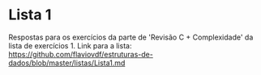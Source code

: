 # Lista 1
Respostas para os exercícios da parte de 'Revisão C + Complexidade' da lista de exercícios 1.
Link para a lista: https://github.com/flaviovdf/estruturas-de-dados/blob/master/listas/Lista1.md
